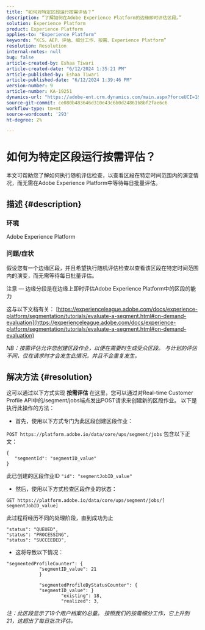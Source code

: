 ```yaml
---
title: “如何对特定区段运行按需评估？”
description: “了解如何在Adobe Experience Platform的边缘即时评估区段。”
solution: Experience Platform
product: Experience Platform
applies-to: "Experience Platform"
keywords: “KCS、AEP、评估、细分工作、按需、Experience Platform”
resolution: Resolution
internal-notes: null
bug: false
article-created-by: Eshaa Tiwari
article-created-date: "6/12/2024 1:35:21 PM"
article-published-by: Eshaa Tiwari
article-published-date: "6/12/2024 1:39:46 PM"
version-number: 9
article-number: KA-19251
dynamics-url: "https://adobe-ent.crm.dynamics.com/main.aspx?forceUCI=1&pagetype=entityrecord&etn=knowledgearticle&id=7189679c-c028-ef11-840a-6045bd029b18"
source-git-commit: ce080b483646d310e43c6b0d24861b8bf2fae6c6
workflow-type: tm+mt
source-wordcount: '293'
ht-degree: 2%

---
```


# 如何为特定区段运行按需评估？


本文可帮助您了解如何执行随机评估检查，以查看区段在特定时间范围内的演变情况，而无需在Adobe Experience Platform中等待每日批量评估。

## 描述 {#description}


### 环境

Adobe Experience Platform

### 问题/症状

假设您有一个边缘区段，并且希望执行随机评估检查以查看该区段在特定时间范围内的演变，而无需等待每日批量评估。

注意 — 边缘分段是在边缘上即时评估Adobe Experience Platform中的区段的能力

这与以下文档有关： [https://experienceleague.adobe.com/docs/experience-platform/segmentation/tutorials/evaluate-a-segment.html#on-demand-evaluation](https://experienceleague.adobe.com/docs/experience-platform/segmentation/tutorials/evaluate-a-segment.html#on-demand-evaluation)

*NB：按需评估允许您创建区段作业，以便在需要时生成受众区段。 与计划的评估不同，仅在请求时才会发生此情况，并且不会重复发生。*


## 解决方法 {#resolution}


这可以通过以下方式实现 <b>按需评估</b> 在这里，您可以通过对Real-time Customer Profile API中的/segment/jobs端点发出POST请求来创建新的区段作业。 以下是执行此操作的方法：

- 首先，使用以下方式专门为此区段创建区段作业：


`POST https://platform.adobe.io/data/core/ups/segment/jobs` 包含以下正文：


```
{
   "segmentId": "segmentID_value"
}
```


此已创建的区段作业ID `"id": "segmentJobID_value"`

- 然后，使用以下方式检查区段作业的状态：


`GET https://platform.adobe.io/data/core/ups/segment/jobs/[ segmentJobID_value]`

此过程将经历不同的处理阶段，直到成功为止




```
"status": "QUEUED",
"status": "PROCESSING",
"status": "SUCCEEDED",
```




- 这将导致以下情况：





```
"segmentedProfileCounter": {
            "segmentID_value": 21
            }

            "segmentedProfileByStatusCounter": {
            "segmentID_value": }
                    "existing": 18,
                    "realized": 3,
```




*注：此区段显示了19个用户档案的总量。 按照我们的按需细分工作，它上升到21，这超出了每日批次评估。*
